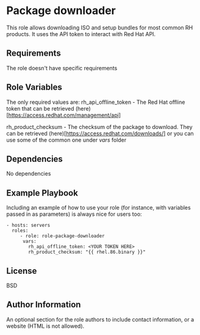 Package downloader
=========

This role allows downloading ISO and setup bundles for most common RH products. It uses the API token to interact with Red Hat API.

Requirements
------------

The role doesn't have specific requirements

Role Variables
--------------

The only required values are:
  rh_api_offline_token - The Red Hat offline token that can be retrieved (here)[https://access.redhat.com/management/api]

  rh_product_checksum - The checksum of the package to download. They can be retrieved (here)[https://access.redhat.com/downloads/] or you can use some of the common one under *vars* folder


Dependencies
------------

No dependencies

Example Playbook
----------------

Including an example of how to use your role (for instance, with variables passed in as parameters) is always nice for users too:

    - hosts: servers
      roles:
         - role: role-package-downloader
          vars:
            rh_api_offline_token: <YOUR TOKEN HERE>
            rh_product_checksum: "{{ rhel.86.binary }}"

License
-------

BSD

Author Information
------------------

An optional section for the role authors to include contact information, or a website (HTML is not allowed).
